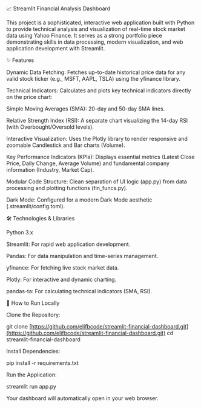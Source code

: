 📈 Streamlit Financial Analysis Dashboard

This project is a sophisticated, interactive web application built with Python to provide technical analysis and visualization of real-time stock market data using Yahoo Finance. It serves as a strong portfolio piece demonstrating skills in data processing, modern visualization, and web application development with Streamlit.

✨ Features

Dynamic Data Fetching: Fetches up-to-date historical price data for any valid stock ticker (e.g., MSFT, AAPL, TSLA) using the yfinance library.

Technical Indicators: Calculates and plots key technical indicators directly on the price chart:

Simple Moving Averages (SMA): 20-day and 50-day SMA lines.

Relative Strength Index (RSI): A separate chart visualizing the 14-day RSI (with Overbought/Oversold levels).

Interactive Visualization: Uses the Plotly library to render responsive and zoomable Candlestick and Bar charts (Volume).

Key Performance Indicators (KPIs): Displays essential metrics (Latest Close Price, Daily Change, Average Volume) and fundamental company information (Industry, Market Cap).

Modular Code Structure: Clean separation of UI logic (app.py) from data processing and plotting functions (fin_funcs.py).

Dark Mode: Configured for a modern Dark Mode aesthetic (.streamlit/config.toml).

🛠️ Technologies & Libraries

Python 3.x

Streamlit: For rapid web application development.

Pandas: For data manipulation and time-series management.

yfinance: For fetching live stock market data.

Plotly: For interactive and dynamic charting.

pandas-ta: For calculating technical indicators (SMA, RSI).

🚀 How to Run Locally

Clone the Repository:

git clone [https://github.com/elifbcode/streamlit-financial-dashboard.git](https://github.com/elifbcode/streamlit-financial-dashboard.git)
cd streamlit-financial-dashboard


Install Dependencies:

pip install -r requirements.txt


Run the Application:

streamlit run app.py


Your dashboard will automatically open in your web browser.
